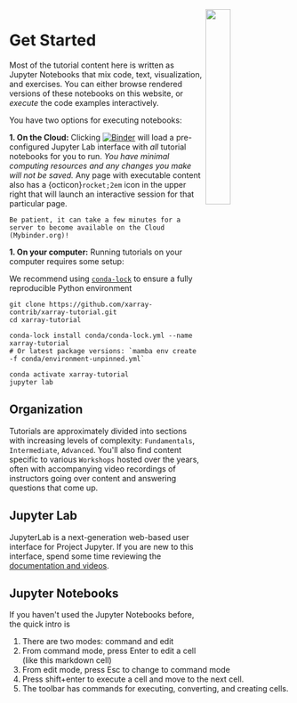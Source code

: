 <img src="http://xarray.pydata.org/en/stable/_static/dataset-diagram-logo.png" align="right" width="30%">

# Get Started

Most of the tutorial content here is written as Jupyter Notebooks that mix
code, text, visualization, and exercises. You can either browse rendered versions of these notebooks on this website, or _execute_ the code examples interactively.

You have two options for executing notebooks:

**1. On the Cloud:** Clicking [![Binder](https://mybinder.org/badge_logo.svg)](https://mybinder.org/v2/gh/xarray-contrib/xarray-tutorial/HEAD?labpath=index.ipynb) will load a pre-configured Jupyter Lab interface with _all_ tutorial notebooks for you to run. _You have minimal computing resources and any changes you make will not be saved._ Any page with executable content also has a {octicon}`rocket;2em` icon in the upper right that will launch an interactive session for that particular page.

```{warning}
Be patient, it can take a few minutes for a server to become available on the Cloud (Mybinder.org)!
```

**1. On your computer:** Running tutorials on your computer requires some setup:

We recommend using [`conda-lock`](https://conda-incubator.github.io/conda-lock/) to ensure a fully reproducible Python environment

```
git clone https://github.com/xarray-contrib/xarray-tutorial.git
cd xarray-tutorial

conda-lock install conda/conda-lock.yml --name xarray-tutorial
# Or latest package versions: `mamba env create -f conda/environment-unpinned.yml`

conda activate xarray-tutorial
jupyter lab
```

## Organization

Tutorials are approximately divided into sections with increasing levels of complexity: `Fundamentals`, `Intermediate`, `Advanced`. You'll also find content specific to various `Workshops` hosted over the years, often with accompanying video recordings of instructors going over content and answering questions that come up.

## Jupyter Lab

JupyterLab is a next-generation web-based user interface for Project Jupyter. If you are new to this interface, spend some time reviewing the [documentation and videos](https://jupyterlab.readthedocs.io/en/stable/getting_started/overview.html).

## Jupyter Notebooks

If you haven't used the Jupyter Notebooks before, the quick intro is

1. There are two modes: command and edit
1. From command mode, press Enter to edit a cell (like this markdown cell)
1. From edit mode, press Esc to change to command mode
1. Press shift+enter to execute a cell and move to the next cell.
1. The toolbar has commands for executing, converting, and creating cells.
